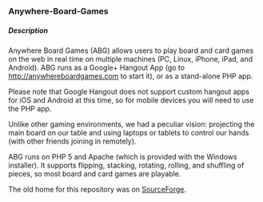 ### Anywhere-Board-Games
##### Description
 
Anywhere Board Games (ABG) allows users to play board and card games on the web in real time on multiple machines (PC, Linux, iPhone, iPad, and Android). ABG runs as a Google+ Hangout App (go to http://anywhereboardgames.com to start it), or as a stand-alone PHP app.

Please note that Google Hangout does not support custom hangout apps for iOS and Android at this time, so for mobile devices you will need to use the PHP app.

Unlike other gaming environments, we had a peculiar vision: projecting the main board on our table and using laptops or tablets to control our hands (with other friends joining in remotely).

ABG runs on PHP 5 and Apache (which is provided with the Windows installer). It supports flipping, stacking, rotating, rolling, and shuffling of pieces, so most board and card games are playable.



 The old home for this repository was on [SourceForge](http://sourceforge.net/projects/boardgamearena/files/).


